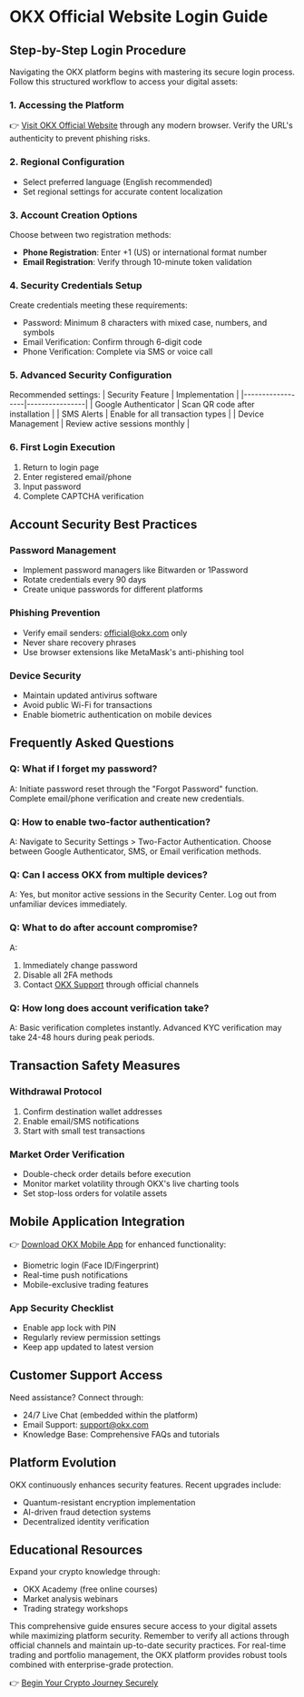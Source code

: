 # OKX Official Website Login Guide

## Step-by-Step Login Procedure

Navigating the OKX platform begins with mastering its secure login process. Follow this structured workflow to access your digital assets:

### 1. Accessing the Platform
👉 [Visit OKX Official Website](https://bit.ly/okx-bonus) through any modern browser. Verify the URL's authenticity to prevent phishing risks.

### 2. Regional Configuration
- Select preferred language (English recommended)
- Set regional settings for accurate content localization

### 3. Account Creation Options
Choose between two registration methods:
- **Phone Registration**: Enter +1 (US) or international format number
- **Email Registration**: Verify through 10-minute token validation

### 4. Security Credentials Setup
Create credentials meeting these requirements:
- Password: Minimum 8 characters with mixed case, numbers, and symbols
- Email Verification: Confirm through 6-digit code
- Phone Verification: Complete via SMS or voice call

### 5. Advanced Security Configuration
Recommended settings:
| Security Feature | Implementation | 
|------------------|----------------|
| Google Authenticator | Scan QR code after installation |
| SMS Alerts | Enable for all transaction types |
| Device Management | Review active sessions monthly |

### 6. First Login Execution
1. Return to login page
2. Enter registered email/phone
3. Input password
4. Complete CAPTCHA verification

## Account Security Best Practices

### Password Management
- Implement password managers like Bitwarden or 1Password
- Rotate credentials every 90 days
- Create unique passwords for different platforms

### Phishing Prevention
- Verify email senders: official@okx.com only
- Never share recovery phrases
- Use browser extensions like MetaMask's anti-phishing tool

### Device Security
- Maintain updated antivirus software
- Avoid public Wi-Fi for transactions
- Enable biometric authentication on mobile devices

## Frequently Asked Questions

### Q: What if I forget my password?
A: Initiate password reset through the "Forgot Password" function. Complete email/phone verification and create new credentials.

### Q: How to enable two-factor authentication?
A: Navigate to Security Settings > Two-Factor Authentication. Choose between Google Authenticator, SMS, or Email verification methods.

### Q: Can I access OKX from multiple devices?
A: Yes, but monitor active sessions in the Security Center. Log out from unfamiliar devices immediately.

### Q: What to do after account compromise?
A: 
1. Immediately change password
2. Disable all 2FA methods
3. Contact [OKX Support](https://bit.ly/okx-bonus) through official channels

### Q: How long does account verification take?
A: Basic verification completes instantly. Advanced KYC verification may take 24-48 hours during peak periods.

## Transaction Safety Measures

### Withdrawal Protocol
1. Confirm destination wallet addresses
2. Enable email/SMS notifications
3. Start with small test transactions

### Market Order Verification
- Double-check order details before execution
- Monitor market volatility through OKX's live charting tools
- Set stop-loss orders for volatile assets

## Mobile Application Integration

👉 [Download OKX Mobile App](https://bit.ly/okx-bonus) for enhanced functionality:
- Biometric login (Face ID/Fingerprint)
- Real-time push notifications
- Mobile-exclusive trading features

### App Security Checklist
- Enable app lock with PIN
- Regularly review permission settings
- Keep app updated to latest version

## Customer Support Access

Need assistance? Connect through:
- 24/7 Live Chat (embedded within the platform)
- Email Support: support@okx.com
- Knowledge Base: Comprehensive FAQs and tutorials

## Platform Evolution

OKX continuously enhances security features. Recent upgrades include:
- Quantum-resistant encryption implementation
- AI-driven fraud detection systems
- Decentralized identity verification

## Educational Resources

Expand your crypto knowledge through:
- OKX Academy (free online courses)
- Market analysis webinars
- Trading strategy workshops

This comprehensive guide ensures secure access to your digital assets while maximizing platform security. Remember to verify all actions through official channels and maintain up-to-date security practices. For real-time trading and portfolio management, the OKX platform provides robust tools combined with enterprise-grade protection.

👉 [Begin Your Crypto Journey Securely](https://bit.ly/okx-bonus)